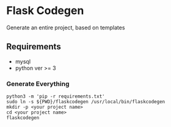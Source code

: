 # Flask Codegen

Generate an entire project, based on templates

## Requirements

+ mysql
+ python ver >= 3

### Generate Everything

```
python3 -m 'pip -r requirements.txt'
sudo ln -s ${PWD}/flaskcodegen /usr/local/bin/flaskcodegen
mkdir -p <your project name>
cd <your project name>
flaskcodegen
```
